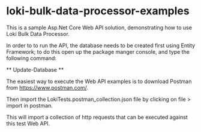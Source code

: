 # loki-bulk-data-processor-examples

This is a sample Asp.Net Core Web API solution, demonstrating how to use Loki Bulk Data Processor.

In order to to run the API, the database needs to be created first using Entity Framework; to do this open up
the package manger console, and type the following command:

** Update-Database **

The easiest way to execute the Web API examples is to download Postman from https://www.postman.com/.

Then import the LokiTests.postman_collection.json file by clicking on file > import in postman.

This will import a collection of http requests that can be executed against this test Web API.

